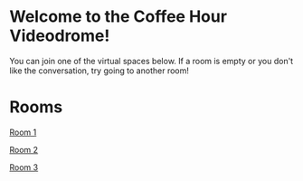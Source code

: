 # Welcome to the Coffee Hour Videodrome!

You can join one of the virtual spaces below. If a room is empty or you don't like the conversation, try going to another room!

# Rooms

[Room 1](https://meet.jit.si/CoffeeHour1)

[Room 2](https://meet.jit.si/CoffeeHour2)

[Room 3](https://meet.jit.si/CoffeeHour3)
